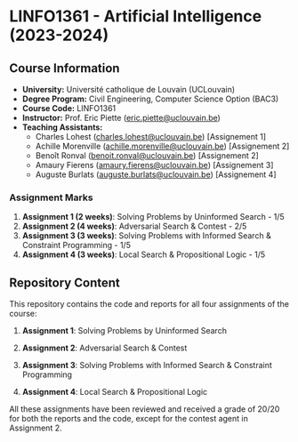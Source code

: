 # LINFO1361 - Artificial Intelligence (2023-2024)

## Course Information

- **University:** Université catholique de Louvain (UCLouvain)
- **Degree Program:** Civil Engineering, Computer Science Option (BAC3)
- **Course Code:** LINFO1361
- **Instructor:** Prof. Eric Piette (eric.piette@uclouvain.be)
- **Teaching Assistants:**
  - Charles Lohest (charles.lohest@uclouvain.be) [Assignement 1]
  - Achille Morenville (achille.morenville@uclouvain.be) [Assignement 2]
  - Benoît Ronval (benoit.ronval@uclouvain.be) [Assignement 2]
  - Amaury Fierens (amaury.fierens@uclouvain.be) [Assignement 3]
  - Auguste Burlats (auguste.burlats@uclouvain.be) [Assignement 4]

### Assignment Marks

1. **Assignment 1 (2 weeks)**: Solving Problems by Uninformed Search - 1/5
2. **Assignment 2 (4 weeks)**: Adversarial Search & Contest - 2/5
3. **Assignment 3 (3 weeks)**: Solving Problems with Informed Search & Constraint Programming - 1/5
4. **Assignment 4 (3 weeks)**: Local Search & Propositional Logic - 1/5

## Repository Content

This repository contains the code and reports for all four assignments of the course:

1. **Assignment 1**: Solving Problems by Uninformed Search

2. **Assignment 2**: Adversarial Search & Contest

3. **Assignment 3**: Solving Problems with Informed Search & Constraint Programming

4. **Assignment 4**: Local Search & Propositional Logic

All these assignments have been reviewed and received a grade of 20/20 for both the reports and the code, except for the contest agent in Assignment 2.